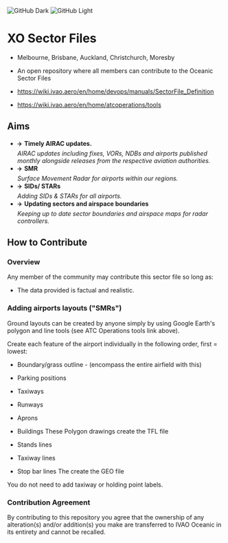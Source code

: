 ![GitHub Dark](img/logo_white.svg#gh-dark-mode-only)
![GitHub Light](img/logo_blue.svg#gh-light-mode-only)

# XO Sector Files
+ Melbourne, Brisbane, Auckland, Christchurch, Moresby
+ An open repository where all members can contribute to the Oceanic Sector Files

+ https://wiki.ivao.aero/en/home/devops/manuals/SectorFile_Definition
+ https://wiki.ivao.aero/en/home/atcoperations/tools

## Aims
+ :airplane: **Timely AIRAC updates.**  
  *AIRAC updates including fixes, VORs, NDBs and airports published monthly alongside releases from the respective aviation authorities.*
+ :airplane: **SMR**  
  *Surface Movement Radar for airports within our regions.*
+ :airplane: **SIDs/ STARs**  
  *Adding SIDs & STARs for all airports.*
+ :airplane: **Updating sectors and airspace boundaries**  
  *Keeping up to date sector boundaries and airspace maps for radar controllers.*

## How to Contribute
### Overview
Any member of the community may contribute this sector file so long as:
+ The data provided is factual and realistic.

### Adding airports layouts ("SMRs")
Ground layouts can be created by anyone simply by using Google Earth's polygon and line tools (see ATC Operations tools link above).

Create each feature of the airport individually in the following order, first = lowest:

+ Boundary/grass outline - (encompass the entire airfield with this)
+ Parking positions
+ Taxiways
+ Runways
+ Aprons
+ Buildings
These Polygon drawings create the TFL file

+ Stands lines
+ Taxiway lines
+ Stop bar lines
The create the GEO file

You do not need to add taxiway or holding point labels.

### Contribution Agreement
By contributing to this repository you agree that the ownership of any alteration(s) and/or addition(s) you make are transferred to IVAO Oceanic in its entirety and cannot be recalled.

